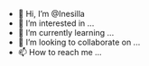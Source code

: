 - 👋 Hi, I’m @Inesilla
- 👀 I’m interested in ...
- 🌱 I’m currently learning ...
- 💞️ I’m looking to collaborate on ...
- 📫 How to reach me ...

<!---
Inesilla/Inesilla is a ✨ special ✨ repository because its `README.md` (this file) appears on your GitHub profile.
You can click the Preview link to take a look at your changes.
--->
